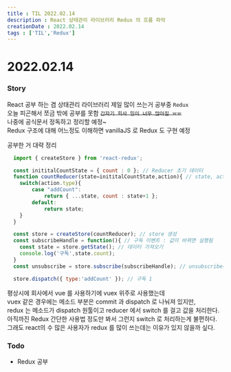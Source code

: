 ```yaml
---
title : TIL 2022.02.14
description : React 상태관리 라이브러리 Redux 의 흐름 파악
creationDate : 2022.02.14
tags : ['TIL','Redux']
---
```


# 2022.02.14

### Story
React 공부 하는 겸 상태관리 라이브러리 제일 많이 쓰는거 공부중 `Redux`      
오늘 피곤해서 쪼금 밖에 공부를 못함 ~~`갑자기 회사 일이 너무 많아짐 ㅠㅠ`~~       
나중에 공식문서 정독하고 정리할 예정~      
Redux 구조에 대해 어느정도 이해하면 vanillaJS 로 Redux 도 구현 예정

공부한 거 대략 정리      
```js
  import { createStore } from 'react-redux';

  const inititalCountState = { count : 0 }; // Reducer 초기 데이터
  function countReducer(state=inititalCountState,action){ // state, action 
  	switch(action.type){
  		case "addCount":
  			return { ...state, count : state+1 };
  		default:
  			return state;
  	}
  }

  const store = createStore(countReducer); // store 생성
  const subscribeHandle = function(){ // 구독 이벤트 : 값이 바뀌면 실행됨
  	const state = store.getState(); // 데이터 가져오기
  	console.log('구독',state.count);
  }
  const unsubscribe = store.subscribe(subscribeHandle); // unsubscribe() 실행 시 구독 해체 

  store.dispatch({ type:'addCount' }); // 구독 1
 ```
 평상시에 회사에서 vue 를 사용하기에 vuex 위주로 사용했는데  
 vuex 같은 경우에는 메소드 부분은 commit 과 dispatch 로 나눠져 있지만,      
 redux 는 메소드가 dispatch 원툴이고 reducer 에서 switch 를 걸고 값을 처리한다.    
아직까진 Redux 간단한 사용법 정도만 봐서 그런지 switch 로 처리하는게 불편하다.        
그래도 react의 수 많은 사용자가 redux 를 많이 쓰는데는 이유가 있지 않을까 싶다.






### Todo
- Redux 공부 
